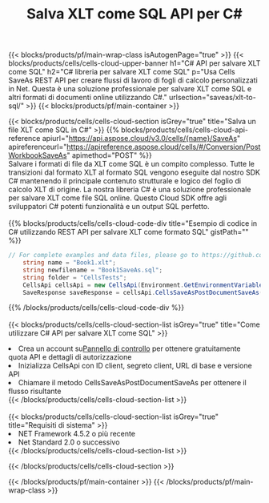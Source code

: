 ﻿---
title:  Salva XLT come SQL API per C#
description:  Utilizzo di Aspose.Cells Cloud SDK per C# per salvare il file in formato XLT come file in formato SQL.
url: /it/net/saveas/xlt-to-sql/
---
{{< blocks/products/pf/main-wrap-class isAutogenPage="true" >}}
{{< blocks/products/cells/cells-cloud-upper-banner h1="C# API per salvare XLT come SQL" h2="C# libreria per salvare XLT come SQL" p="Usa Cells SaveAs REST API per creare flussi di lavoro di fogli di calcolo personalizzati in Net. Questa è una soluzione professionale per salvare XLT come SQL e altri formati di documenti online utilizzando C#." urlsection="saveas/xlt-to-sql/" >}}
{{< blocks/products/pf/main-container >}}

{{< blocks/products/cells/cells-cloud-section isGrey="true" title="Salva un file XLT come SQL in C#" >}}
{{% blocks/products/cells/cells-cloud-api-reference apiurl="https://api.aspose.cloud/v3.0/cells/{name}/SaveAs" apireferenceurl="https://apireference.aspose.cloud/cells/#/Conversion/PostWorkbookSaveAs" apimethod="POST" %}}
<br/>
Salvare i formati di file da XLT come SQL è un compito complesso. Tutte le transizioni dal formato XLT al formato SQL vengono eseguite dal nostro SDK C# mantenendo il principale contenuto strutturale e logico del foglio di calcolo XLT di origine. La nostra libreria C# è una soluzione professionale per salvare XLT come file SQL online. Questo Cloud SDK offre agli sviluppatori C# potenti funzionalità e un output SQL perfetto.
<br/>
<br/>
{{% blocks/products/cells/cells-cloud-code-div title="Esempio di codice in C# utilizzando REST API per salvare XLT come formato SQL" gistPath="" %}}
  
```cs
// For complete examples and data files, please go to https://github.com/aspose-cells-cloud/aspose-cells-cloud-dotnet/
    string name = "Book1.xlt";
    string newfilename = "Book1SaveAs.sql";
    string folder = "CellsTests";
    CellsApi cellsApi = new CellsApi(Environment.GetEnvironmentVariable("ProductClientId"), Environment.GetEnvironmentVariable("ProductClientSecret"));
    SaveResponse saveResponse = cellsApi.CellsSaveAsPostDocumentSaveAs(name, null, newfilename, null,null,folder);
```
  
{{% /blocks/products/cells/cells-cloud-code-div %}}
<br/>
<br/>
{{< blocks/products/cells/cells-cloud-section-list isGrey="true" title="Come utilizzare C# API per salvare XLT come SQL" >}}
<li> Crea un account su<a href="https://dashboard.aspose.cloud/">Pannello di controllo</a> per ottenere gratuitamente quota API e dettagli di autorizzazione</li>
<li>Inizializza CellsApi con ID client, segreto client, URL di base e versione API</li>
<li>Chiamare il metodo CellsSaveAsPostDocumentSaveAs per ottenere il flusso risultante</li>
{{< /blocks/products/cells/cells-cloud-section-list >}}
<br/>
<br/>
{{< blocks/products/cells/cells-cloud-section-list isGrey="true" title="Requisiti di sistema" >}}
<li>NET Framework 4.5.2 o più recente</li>
<li>Net Standard 2.0 o successivo</li>
{{< /blocks/products/cells/cells-cloud-section-list >}}

{{< /blocks/products/cells/cells-cloud-section >}}

{{< /blocks/products/pf/main-container >}}
{{< /blocks/products/pf/main-wrap-class >}}
